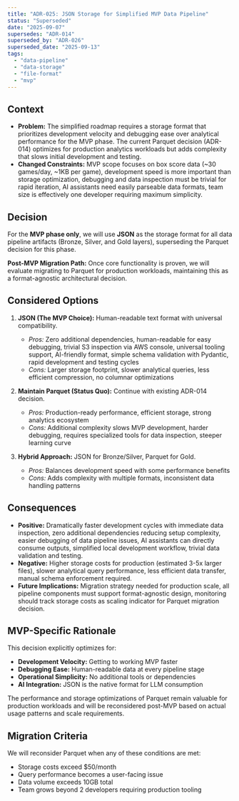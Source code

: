 ```yaml
---
title: "ADR-025: JSON Storage for Simplified MVP Data Pipeline"
status: "Superseded"
date: "2025-09-07"
supersedes: "ADR-014"
superseded_by: "ADR-026"
superseded_date: "2025-09-13"
tags:
  - "data-pipeline"
  - "data-storage"
  - "file-format"
  - "mvp"
---
```


## Context

* **Problem:** The simplified roadmap requires a storage format that prioritizes development velocity and debugging ease over analytical performance for the MVP phase. The current Parquet decision (ADR-014) optimizes for production analytics workloads but adds complexity that slows initial development and testing.
* **Changed Constraints:** MVP scope focuses on box score data (~30 games/day, ~1KB per game), development speed is more important than storage optimization, debugging and data inspection must be trivial for rapid iteration, AI assistants need easily parseable data formats, team size is effectively one developer requiring maximum simplicity.

## Decision

For the **MVP phase only**, we will use **JSON** as the storage format for all data pipeline artifacts (Bronze, Silver, and Gold layers), superseding the Parquet decision for this phase.

**Post-MVP Migration Path:** Once core functionality is proven, we will evaluate migrating to Parquet for production workloads, maintaining this as a format-agnostic architectural decision.

## Considered Options

1. **JSON (The MVP Choice):** Human-readable text format with universal compatibility.
   * *Pros:* Zero additional dependencies, human-readable for easy debugging, trivial S3 inspection via AWS console, universal tooling support, AI-friendly format, simple schema validation with Pydantic, rapid development and testing cycles
   * *Cons:* Larger storage footprint, slower analytical queries, less efficient compression, no columnar optimizations

2. **Maintain Parquet (Status Quo):** Continue with existing ADR-014 decision.
   * *Pros:* Production-ready performance, efficient storage, strong analytics ecosystem
   * *Cons:* Additional complexity slows MVP development, harder debugging, requires specialized tools for data inspection, steeper learning curve

3. **Hybrid Approach:** JSON for Bronze/Silver, Parquet for Gold.
   * *Pros:* Balances development speed with some performance benefits
   * *Cons:* Adds complexity with multiple formats, inconsistent data handling patterns

## Consequences

* **Positive:** Dramatically faster development cycles with immediate data inspection, zero additional dependencies reducing setup complexity, easier debugging of data pipeline issues, AI assistants can directly consume outputs, simplified local development workflow, trivial data validation and testing.
* **Negative:** Higher storage costs for production (estimated 3-5x larger files), slower analytical query performance, less efficient data transfer, manual schema enforcement required.
* **Future Implications:** Migration strategy needed for production scale, all pipeline components must support format-agnostic design, monitoring should track storage costs as scaling indicator for Parquet migration decision.

## MVP-Specific Rationale

This decision explicitly optimizes for:
- **Development Velocity:** Getting to working MVP faster
- **Debugging Ease:** Human-readable data at every pipeline stage  
- **Operational Simplicity:** No additional tools or dependencies
- **AI Integration:** JSON is the native format for LLM consumption

The performance and storage optimizations of Parquet remain valuable for production workloads and will be reconsidered post-MVP based on actual usage patterns and scale requirements.

## Migration Criteria

We will reconsider Parquet when any of these conditions are met:
- Storage costs exceed $50/month
- Query performance becomes a user-facing issue
- Data volume exceeds 10GB total
- Team grows beyond 2 developers requiring production tooling
